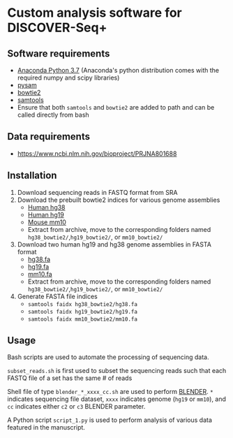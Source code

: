 Custom analysis software for DISCOVER-Seq+
====

## Software requirements
- [Anaconda Python 3.7](https://www.anaconda.com/distribution/) (Anaconda's python distribution comes with the required numpy and scipy libraries)
- [pysam](https://pysam.readthedocs.io/en/latest/installation.html)
- [bowtie2](http://bowtie-bio.sourceforge.net/bowtie2/index.shtml)
- [samtools](http://www.htslib.org/download/)
- Ensure that both `samtools` and `bowtie2` are added to path and can be called directly from bash

## Data requirements
- https://www.ncbi.nlm.nih.gov/bioproject/PRJNA801688

## Installation
1. Download sequencing reads in FASTQ format from SRA
2. Download the prebuilt bowtie2 indices for various genome assemblies
    - [Human hg38](https://genome-idx.s3.amazonaws.com/bt/GRCh38_noalt_as.zip)
    - [Human hg19](https://genome-idx.s3.amazonaws.com/bt/hg19.zip)
    - [Mouse mm10](https://genome-idx.s3.amazonaws.com/bt/mm10.zip)
    - Extract from archive, move to the corresponding folders named `hg38_bowtie2/`,`hg19_bowtie2/`, or `mm10_bowtie2/`
3. Download two human hg19 and hg38 genome assemblies in FASTA format
    - [hg38.fa](https://hgdownload.cse.ucsc.edu/goldenpath/hg38/bigZips/hg38.fa.gz)
    - [hg19.fa](http://hgdownload.cse.ucsc.edu/goldenPath/hg19/bigZips/hg19.fa.gz)
    - [mm10.fa](https://hgdownload.soe.ucsc.edu/goldenPath/mm10/bigZips/mm10.fa.gz)
    - Extract from archive, move to the corresponding folders named `hg38_bowtie2/`,`hg19_bowtie2/`, or `mm10_bowtie2/`
4. Generate FASTA file indices
    - `samtools faidx hg38_bowtie2/hg38.fa`
    - `samtools faidx hg19_bowtie2/hg19.fa`
    - `samtools faidx mm10_bowtie2/mm10.fa`

## Usage
Bash scripts are used to automate the processing of sequencing data.

`subset_reads.sh` is first used to subset the sequencing reads such that each FASTQ file of a set 
has the same # of reads

Shell file of type `blender_*_xxxx_cc.sh` are used to perform 
[BLENDER](https://github.com/staciawyman/blender). `*` indicates sequencing file dataset,
`xxxx` indicates genome (`hg19` or `mm10`), and `cc` indicates either `c2` or `c3` BLENDER parameter.

A Python script `script_1.py` is used to perform analysis of various data featured in the manuscript.
